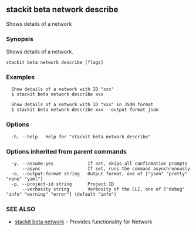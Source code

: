 ## stackit beta network describe

Shows details of a network

### Synopsis

Shows details of a network.

```
stackit beta network describe [flags]
```

### Examples

```
  Show details of a network with ID "xxx"
  $ stackit beta network describe xxx

  Show details of a network with ID "xxx" in JSON format
  $ stackit beta network describe xxx --output-format json
```

### Options

```
  -h, --help   Help for "stackit beta network describe"
```

### Options inherited from parent commands

```
  -y, --assume-yes             If set, skips all confirmation prompts
      --async                  If set, runs the command asynchronously
  -o, --output-format string   Output format, one of ["json" "pretty" "none" "yaml"]
  -p, --project-id string      Project ID
      --verbosity string       Verbosity of the CLI, one of ["debug" "info" "warning" "error"] (default "info")
```

### SEE ALSO

* [stackit beta network](./stackit_beta_network.md)	 - Provides functionality for Network

